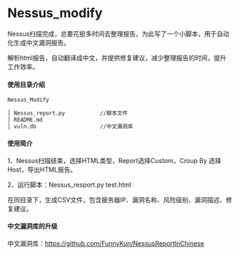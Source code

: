 # Nessus_modify

Nessus扫描完成，总要花挺多时间去整理报告，为此写了一个小脚本，用于自动化生成中文漏洞报告。

解析html报告，自动翻译成中文，并提供修复建议，减少整理报告的时间，提升工作效率。

#### 使用目录介绍

```txt
Nessus_Modify
 
│ Nessus_report.py           //脚本文件
│ README.md                 
│ vuln.db                    //中文漏洞库
```                    
#### 使用简介

1、Nessus扫描结束，选择HTML类型，Report选择Custom，Croup By 选择Host，导出HTML报告。

2、运行脚本：Nessus_resport.py test.html

在同目录下，生成CSV文件，包含服务器IP、漏洞名称、风险级别、漏洞描述、修复建议。

#### 中文漏洞库的升级

中文漏洞库：https://github.com/FunnyKun/NessusReportInChinese